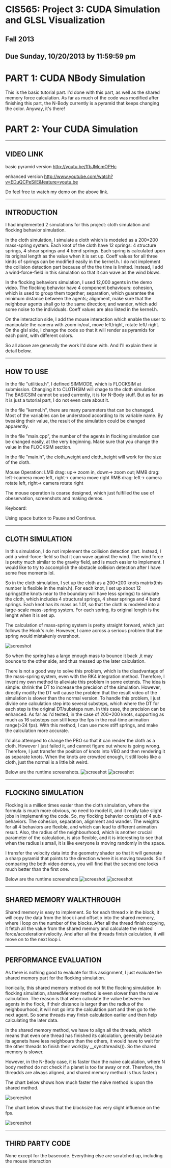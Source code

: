 CIS565: Project 3: CUDA Simulation and GLSL Visualization
===
Fall 2013
---
Due Sunday, 10/20/2013 by 11:59:59 pm
---

PART 1: CUDA NBody Simulation
===
This is the basic tutorial part. I'd done with this part, as well as the shared memory force calculation. As far as much of the code was modified after finishing this part, the N-Body currently is a pyramid that keeps changing the color. 
Anyway, it's there!


PART 2: Your CUDA Simulation
===

---
VIDEO LINK
---

basic pyramid version
http://youtu.be/ffbJMcmOPHc

enhanced version
http://www.youtube.com/watch?v=EDuQCPeSilE&feature=youtu.be

Do feel free to watch my demo on the above link.

---
INTRODUCTION
---
I had implemented 2 simulations for this project: cloth simulation and flocking behavior simulation. 

In the cloth simulation, I simulate a cloth which is modeled as a 200*200 mass-spring system. Each knot of the cloth 
have 12 springs: 4 structure springs, 4 shear springs and 4 bend springs. Each spring is calculated upon its original length as the value when it is set up. Coeff values for all three kinds of springs can be modified 
easily in the kernel.h. I do not implement the collision detection part because of the the time is limited. Instead, I add a wind-force-field in this simulation so that it can wave as the wind blows.

In the flocking behaviors simulation, I used 12,000 agents in the demo video. The flocking behavior have 4 component behaviours: cohesion, which is used to group them together; separation, which guarantee the minimum 
distance between the agents; alignment, make sure that the neighbour agents shall go to the same direction; and wander, which add some noise to the individuals. Coeff values are also listed in the kernel.h. 

On the interaction side, I add the mouse interaction which enable the user to manipulate the camera with zoom in/out, move left/right, rotate left/ right. On the glsl side, I change the code so that it will render as pyramids
 for each point, with different colors.
 
 So all above are generally the work I'd done with. And I'll explain them in detail below.
 
---
HOW TO USE
---
In the file "utilities.h", I defined SIMMODE, which is FLOCKSIM at submission. Changing it to CLOTHSIM will chage to the cloth simulation. The BASICSIM cannot be used currently, it is for N-Body stuff. But as far as it is just a 
tutorial part, I do not even care about it.

In the file "kernel.h", there are many parameters that can be chanaged. Most of the variables can be understood according to its variable name. By tweaking their value, the result of the simulation could be changed apparently.

In the file "main.cpp", the number of the agents in flocking simulation can be changed easily, at the very beginning. Make sure that you change the value in the FLOCKSIM section. 

In the file "main.h", the cloth_weight and cloth_height will work for the size of the cloth.

Mouse Operation:
LMB drag: up-> zoom in, down-> zoom out;
MMB drag: left->camera move left,  right-> camera move right
RMB drag: left-> camera rotate left, right-> camera rotate right

The mouse operation is coarse designed, which just fulfilled the use of obeservation, screenshots and making demos.

Keyboard:

Using space button to Pause and Continue.

---
CLOTH SIMULATION
---
In this simulation, I do not implement the collision detection part. Instead, I add a wind-force-field so that it can wave against the wind. The wind force is pretty much similar to the gravity field, and is much easier to implement. 
I would like to try to accomplish the obstacle collision detection after I have some free moments lol.

So in the cloth simulation, I set up the cloth as a 200*200 knots matrix(this number is flexible in the main.h). For each knot, I set up about 12 springs(the knots near to the boundary will have less springs) to 
simulate the cloth, which includes 4 structural springs, 4 shear springs and 4 bend springs. Each knot has its mass as 1.0f, so that the cloth is modeled into a large-scale mass-spring system. For each spring, its original length 
is the lenght when it is set up. 

The calculation of mass-spring system is pretty straight forward, which just follows the Hook's rule. However, I came across a serious problem that the spring would mistakenly overshoot. 

![screeshot](https://github.com/heguanyu/Project3-Simulation/blob/master/screenshots/spring_exploded_explain.jpg?raw=true)

So when the spring has a large enough mass to bounce it back ,it may bounce to the other side, and thus messed up the later calculation.

There is not a good way to solve this problem, which is the disadvantage of the mass-spring system, even with the RK4 integration method. Therefore, I invent my own method to alleviate this problem in some extends.
The idea is simple: shrink the DT to increase the precision of the simulation. However, directly modify the DT will cause the problem that the result video of the simulation is slower than the normal version. To handle this 
problem, I just divide one calculation step into several substeps, which where the DT for each step is the original DT/substeps num. In this case, the precision can be enhanced. As far as I'd tested, in the case of 200*200 knots,
 supporting as much as 16 substeps can still keep the fps in the real-time animation range(>24 fps). With this method, I can use more stiff springs, and make the calculation more accurate.
 
 
 I'd also attemped to change the PBO so that it can render the cloth as a cloth. However I just failed it, and cannot figure out where is going wrong. Therefore, I just transfer the position of knots into VBO and then rendering it 
 as separate knots. When the knots are crowded enough, it stlil looks like a cloth, just the normal is a little bit weird. 
 
 Below are the runtime screenshots.
![screeshot](https://github.com/heguanyu/Project3-Simulation/blob/master/screenshots/cloth.bmp?raw=true)
![screeshot](https://github.com/heguanyu/Project3-Simulation/blob/master/screenshots/cloth2.bmp?raw=true)


---
FLOCKING SIMULATION
---
Flocking is a million times easier than the cloth simulation, where the formula is much more obvious, no need to model it, and it really take slight jobs in implementing the code. 
So, my flocking behavior consists of 4 sub-behaviors. The cohesion, separation, alignment and wander. The weights for all 4 behaviors are flexible, and which can lead to different animation result. Also, the radius of the neighbourhood,
 which is another crucial parameter of the calculation, is also flexible, and it is interesting to see that when the radius is small, it is like everyone is moving randomly in the space.
 
 I transfer the velocity data into the geometry shader so that it will generate a sharp pyramid that points to the direction where it is moving towards. So if comparing the both video demos, you will find that the second one looks much
  better than the first one. 

Below are the runtime screenshots
![screeshot](https://github.com/heguanyu/Project3-Simulation/blob/master/screenshots/flocking1.bmp?raw=true)
![screeshot](https://github.com/heguanyu/Project3-Simulation/blob/master/screenshots/flocking2.bmp?raw=true)

---
SHARED MEMORY WALKTHROUGH
---
Shared memory is easy to implement. So for each thread x in the block, it will copy the data from the block i and offset x into the shared memory, where i loop on the number of the blocks. After all the thread 
finish copying, it fetch all the value from the shared memory and calculate the related force/acceleration/velocity. And after all the threads finish calculation, it will move on to the next loop i.



---
PERFORMANCE EVALUATION
---
As there is nothing good to evaluate for this assignment, I just evaluate the shared memory part for the flocking simulation.

Ironically, this shared memory method do not fit the flocking simulation. In flocking simulation, sharedMemory method is even slower than the naive calculation. The reason is that when calculate the value between two agents in the flock, 
if their distance is larger than the radius of the neighbourhood, it will not go into the calculation part and then go to the next agent. So some threads may finish calculation earlier and then help calculating the later data.

In the shared memory method, we have to align all the threads, which means that even one thread has finished its calculation, generally because its agenets have less neighbours than the others, it would have to wait for the other threads
 to finish their work(by __syncthreads()). So the shared memory is slower.
 
 However, in the N-Body case, it is faster than the naive calculation, where N body method do not check if a planet is too far away or not. Therefore, the threadds are always aligned, and shared memory method is thus faster.\
 
 The chart below shows  how much faster the naive method is upon the shared method.
 
![screeshot](https://github.com/heguanyu/Project3-Simulation/blob/master/performance_eval/flocking_comp_512.bmp?raw=true) 

 The chart below shows that the blocksize has very slight influence on the fps.
 
 ![screeshot](https://github.com/heguanyu/Project3-Simulation/blob/master/performance_eval/flocking_comp_blocknum.bmp?raw=true) 
 
 
---
THIRD PARTY CODE
---
None except for the basecode. Everything else are scratched up, including the mouse interaction

